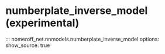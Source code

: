 # numberplate_inverse_model (experimental)
::: nomeroff_net.nnmodels.numberplate_inverse_model
        options:
            show_source: true